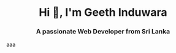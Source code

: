 <h1 align="center">Hi 👋, I'm Geeth Induwara</h1>
<h3 align="center">A passionate Web Developer from Sri Lanka</h3>



aaa
